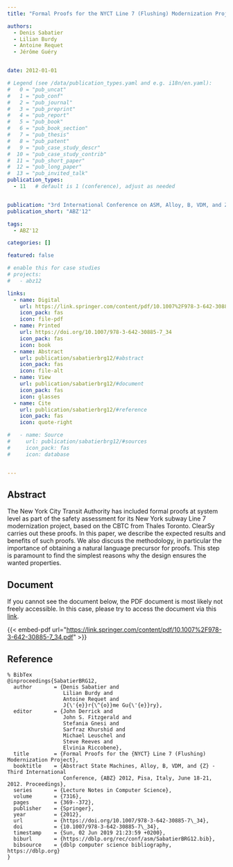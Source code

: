 ```yaml
---
title: "Formal Proofs for the NYCT Line 7 (Flushing) Modernization Project"

authors:
  - Denis Sabatier
  - Lilian Burdy
  - Antoine Requet
  - Jérôme Guéry


date: 2012-01-01

# Legend (see /data/publication_types.yaml and e.g. i18n/en.yaml): 
#   0 = "pub_uncat"
#   1 = "pub_conf"
#   2 = "pub_journal"
#   3 = "pub_preprint"
#   4 = "pub_report"
#   5 = "pub_book"
#   6 = "pub_book_section"
#   7 = "pub_thesis"
#   8 = "pub_patent"
#   9 = "pub_case_study_descr"
#  10 = "pub_case_study_contrib"
#  11 = "pub_short_paper"
#  12 = "pub_long_paper"
#  13 = "pub_invited_talk"
publication_types:
  - 11   # default is 1 (conference), adjust as needed


publication: "3rd International Conference on ASM, Alloy, B, VDM, and Z (ABZ'12)"
publication_short: "ABZ'12"

tags:
  - ABZ'12

categories: []

featured: false

# enable this for case studies
# projects:
#   - abz12

links:
  - name: Digital
    url: https://link.springer.com/content/pdf/10.1007%2F978-3-642-30885-7_34.pdf
    icon_pack: fas
    icon: file-pdf
  - name: Printed
    url: https://doi.org/10.1007/978-3-642-30885-7_34
    icon_pack: fas
    icon: book
  - name: Abstract
    url: publication/sabatierbrg12/#abstract
    icon_pack: fas
    icon: file-alt
  - name: View
    url: publication/sabatierbrg12/#document
    icon_pack: fas
    icon: glasses
  - name: Cite
    url: publication/sabatierbrg12/#reference
    icon_pack: fas
    icon: quote-right

#   - name: Source
#     url: publication/sabatierbrg12/#sources
#     icon_pack: fas
#     icon: database


---
```


## Abstract

The New York City Transit Authority has included formal proofs at system level as part of the safety assessment for its New York subway Line 7 modernization project, based on the CBTC from Thales Toronto. ClearSy carries out these proofs. In this paper, we describe the expected results and benefits of such proofs. We also discuss the methodology, in particular the importance of obtaining a natural language precursor for proofs. This step is paramount to find the simplest reasons why the design ensures the wanted properties.

## Document

If you cannot see the document below, the PDF document is most likely not freely accessible. In this case, please try to access the document via this <a href="https://link.springer.com/content/pdf/10.1007%2F978-3-642-30885-7_34.pdf">link</a>.

{{< embed-pdf url="https://link.springer.com/content/pdf/10.1007%2F978-3-642-30885-7_34.pdf" >}}

## Reference

```
% BibTex
@inproceedings{SabatierBRG12,
  author       = {Denis Sabatier and
                  Lilian Burdy and
                  Antoine Requet and
                  J{\'{e}}r{\^{o}}me Gu{\'{e}}ry},
  editor       = {John Derrick and
                  John S. Fitzgerald and
                  Stefania Gnesi and
                  Sarfraz Khurshid and
                  Michael Leuschel and
                  Steve Reeves and
                  Elvinia Riccobene},
  title        = {Formal Proofs for the {NYCT} Line 7 (Flushing) Modernization Project},
  booktitle    = {Abstract State Machines, Alloy, B, VDM, and {Z} - Third International
                  Conference, {ABZ} 2012, Pisa, Italy, June 18-21, 2012. Proceedings},
  series       = {Lecture Notes in Computer Science},
  volume       = {7316},
  pages        = {369--372},
  publisher    = {Springer},
  year         = {2012},
  url          = {https://doi.org/10.1007/978-3-642-30885-7\_34},
  doi          = {10.1007/978-3-642-30885-7\_34},
  timestamp    = {Sun, 02 Jun 2019 21:23:59 +0200},
  biburl       = {https://dblp.org/rec/conf/asm/SabatierBRG12.bib},
  bibsource    = {dblp computer science bibliography, https://dblp.org}
}


```

<!-- # add information for case study papers (if available)
## Sources

- **Used formal method:**
  [ASM](/method/asm)
- **Resources and tools:**
  Asmeta

For more information, please contact the <a href ="mailto:silvia.bonfanti@unibg.it;arcaini@nii.ac.jp;angelo.gargantini@unibg.it;scandurra@unibg.it;elvinia.riccobene@unimi.it">authors</a>-->

